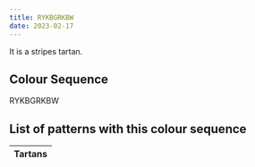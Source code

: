 ```yaml
---
title: RYKBGRKBW
date: 2023-02-17
---
```

<no value>

It is a <no value> stripes tartan.


## Colour Sequence
RYKBGRKBW

## List of patterns with this colour sequence

| Tartans |
|---------------|
